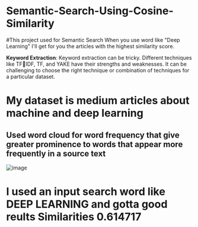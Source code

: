 # Semantic-Search-Using-Cosine-Similarity

#This project used for Semantic Search When you use word like "Deep Learning" I'll get for you the articles with the highest similarity score. 

__Keyword Extraction__: Keyword extraction can be tricky. Different techniques like TFIDF, TF, and YAKE have their strengths and weaknesses. It can be challenging to choose 
the right technique or combination of techniques for a particular dataset.

#  My dataset is medium  articles about machine and deep learning 

## Used word cloud for word frequency that give greater prominence to words that appear more frequently in a source text
![image](https://github.com/islam-waheed/Semantic-Search-Using-Cosine-Similarity/assets/83949402/75457b8d-76ff-4557-846d-28e1660323a1)

# I used an input search word like __DEEP LEARNING__ and gotta good reults Similarities 0.614717
